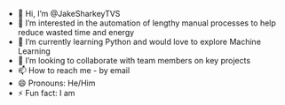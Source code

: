 - 👋 Hi, I’m @JakeSharkeyTVS
- 👀 I’m interested in the automation of lengthy manual processes to help reduce wasted time and energy
- 🌱 I’m currently learning Python and would love to explore Machine Learning
- 💞️ I’m looking to collaborate with team members on key projects
- 📫 How to reach me - by email
- 😄 Pronouns: He/Him
- ⚡ Fun fact: I am

<!---
JakeSharkeyTVS/JakeSharkeyTVS is a ✨ special ✨ repository because its `README.md` (this file) appears on your GitHub profile.
You can click the Preview link to take a look at your changes.
--->
